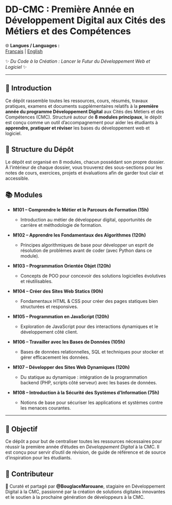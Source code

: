 # DD-CMC : Première Année en Développement Digital aux Cités des Métiers et des Compétences  

🌐 **Langues / Languages :**  
[Français](README.fr.md) | [English](README.md)  

✨ *Du Code à la Création : Lancer le Futur du Développement Web et Logiciel* ✨

---

## 📌 Introduction  
Ce dépôt rassemble toutes les ressources, cours, résumés, travaux pratiques, examens et documents supplémentaires relatifs à la **première année du programme Développement Digital** aux Cités des Métiers et des Compétences (CMC). Structuré autour de **8 modules principaux**, le dépôt est conçu comme un outil d’accompagnement pour aider les étudiants à **apprendre, pratiquer et réviser** les bases du développement web et logiciel.  

## 📂 Structure du Dépôt  
Le dépôt est organisé en 8 modules, chacun possédant son propre dossier. À l’intérieur de chaque dossier, vous trouverez des sous-sections pour les notes de cours, exercices, projets et évaluations afin de garder tout clair et accessible.  

## 📚 Modules  

- **M101 – Comprendre le Métier et le Parcours de Formation (15h)**  
  - Introduction au métier de développeur digital, opportunités de carrière et méthodologie de formation.  

- **M102 – Apprendre les Fondamentaux des Algorithmes (120h)**  
  - Principes algorithmiques de base pour développer un esprit de résolution de problèmes avant de coder (avec Python dans ce module).  

- **M103 – Programmation Orientée Objet (120h)**  
  - Concepts de POO pour concevoir des solutions logicielles évolutives et réutilisables.  

- **M104 – Créer des Sites Web Statics (90h)**  
  - Fondamentaux HTML & CSS pour créer des pages statiques bien structurées et responsives.  

- **M105 – Programmation en JavaScript (120h)**  
  - Exploration de JavaScript pour des interactions dynamiques et le développement côté client.  

- **M106 – Travailler avec les Bases de Données (105h)**  
  - Bases de données relationnelles, SQL et techniques pour stocker et gérer efficacement les données.  

- **M107 – Développer des Sites Web Dynamiques (120h)**  
  - Du statique au dynamique : intégration de la programmation backend (PHP, scripts côté serveur) avec les bases de données.  

- **M108 – Introduction à la Sécurité des Systèmes d’Information (75h)**  
  - Notions de base pour sécuriser les applications et systèmes contre les menaces courantes.  

---

## 🎯 Objectif  

Ce dépôt a pour but de centraliser toutes les ressources nécessaires pour réussir la première année d’études en *Développement Digital* à la CMC. Il est conçu pour servir d’outil de révision, de guide de référence et de source d’inspiration pour les étudiants.

## 👤 Contributeur  

🚀 Curaté et partagé par **@BouglaceMarouane**, stagiaire en Développement Digital à la CMC, passionné par la création de solutions digitales innovantes et le soutien à la prochaine génération de développeurs à la CMC.
